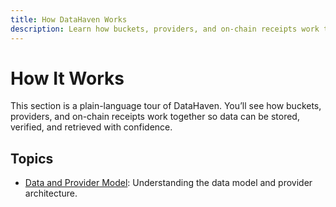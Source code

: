 ```yaml
---
title: How DataHaven Works
description: Learn how buckets, providers, and on-chain receipts work together on DataHaven so data can be stored, verified, and retrieved.
---
```


# How It Works

This section is a plain-language tour of DataHaven. You’ll see how buckets, providers, and on-chain receipts work together so data can be stored, verified, and retrieved with confidence.

## Topics

- [Data and Provider Model](/how-it-works/data-and-provider-model/): Understanding the data model and provider architecture.
